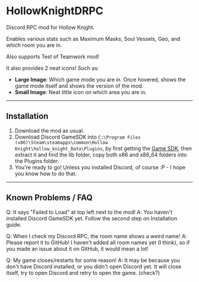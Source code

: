 # HollowKnightDRPC

Discord RPC mod for Hollow Knight.

Enables various stats such as Maximum Masks, Soul Vessels, Geo, and which room you are in.

Also supports Test of Teamwork mod!

It also provides 2 neat icons! Such as:

- **Large Image**: Which game mode you are in. Once hovered, shows the game mode itself and shows the version of the mod.
- **Small Image**: Neat little icon on which area you are in.

---

## Installation

1. Download the mod as usual.
2. Download Discord GameSDK into `C:\Program Files (x86)\Steam\steamapps\common\Hollow Knight\hollow_knight_Data\Plugins`, by first getting the [Game SDK](https://dl-game-sdk.discordapp.net/2.5.6/discord_game_sdk.zip), then extract it and find the lib folder, copy both x86 and x86_64 folders into the Plugins folder.
3. You're ready to go! Unless you installed Discord, of course :P - I hope you know how to do that.

---

## Known Problems / FAQ

Q: It says "Failed to Load" at top left next to the mod!
A: You haven't installed Discord GameSDK yet. Follow the second step on Installation guide.

Q: When I check my Discord RPC, the room name shows a weird name!
A: Please report it to GitHub! I haven't added all room names yet (I think), so if you made an issue about it on GitHub, it would mean a lot!

Q: My game closes/restarts for some reason!
A: It may be because you don't have Discord installed, or you didn't open Discord yet. It will close itself, try to open Discord and retry to open the game. (check?)
